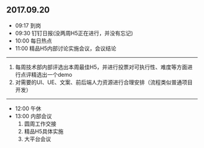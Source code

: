 ## 2017.09.20
* 09:17 到岗
* 09:30 钉钉日报(没两周H5正在进行，并没有忘记)
* 10:00 每日热点
* 11:00 精品H5内部讨论实施会议，会议结论
-------------
 1.  每周技术部内部评选出本周最佳H5，并进行投票对可执行性、难度等方面进行点评精选出一个demo
 2.  对需要的UI、UE、文案、前后端人力资源进行合理安排（流程类似普通项目开发）
-------------
* 12:00 午休
* 13:00 内部会议
  1.  圆周工作交接
  2.  精品H5具体实施
  3.  大平台会议

